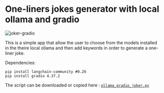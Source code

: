 # One-liners jokes generator with local ollama and gradio
<img  alt="joker-gradio" src="https://github.com/ip-repo/python/assets/123945379/5ba5736b-609d-4b23-84b1-7c193ef10a20">

This is a simple app that allow the user to choose from the models installed in the theire local ollama and then add keywords in order to
generate a one-liner joke.

Dependencies:
```console
pip install langchain-community #0.26
pip install gradio 4.37.2
```
The script can be downloaded or copied here : <a href="https://github.com/ip-repo/python/blob/main/local-ollama-one-liners-jokes/ollama_gradio_joker.py">`ollama_gradio_joker.py`</a>
